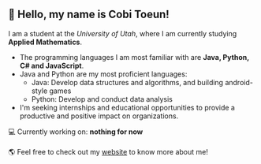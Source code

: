 <h2>👋 Hello, my name is Cobi Toeun!</h2>

I am a student at the <em>University of Utah</em>, where I am currently studying <strong>Applied Mathematics</strong>.

- The programming languages I am most familiar with are <strong>Java, Python, C# and JavaScript</strong>. 
- Java and Python are my most proficient languages:
  -  Java: Develop data structures and algorithms, and building android-style games 
  -  Python: Develop and conduct data analysis
- I'm seeking internships and educational opportunities to provide a productive and positive impact on organizations.

💻 Currently working on: <strong>nothing for now</strong> <br></br>
🌎 Feel free to check out my [website](https://www.cobitoeun.com) to know more about me!
